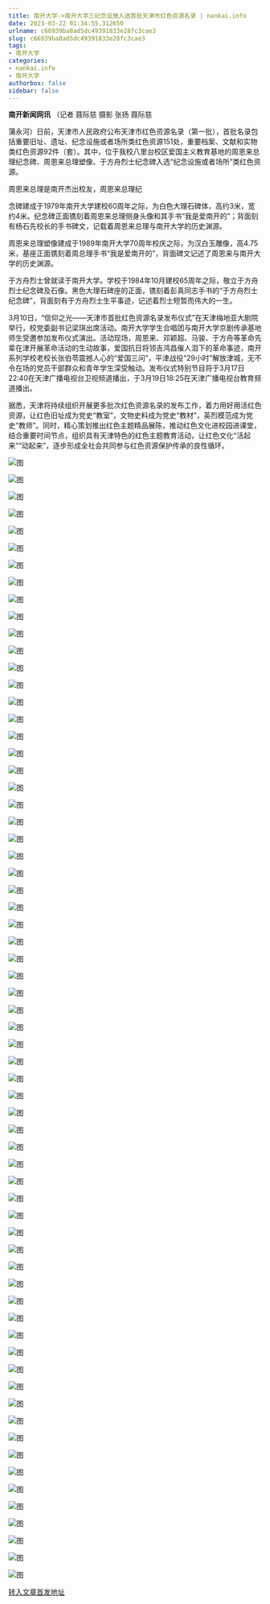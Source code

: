 ```yaml
---
title: 南开大学->南开大学三纪念设施入选首批天津市红色资源名录 | nankai.info
date: 2023-03-22 01:34:55.312650
urlname: c66939ba8ad5dc49391833e28fc3cae3
slug: c66939ba8ad5dc49391833e28fc3cae3
tags: 
- 南开大学
categories:
- nankai.info
- 南开大学
authorbox: false
sidebar: false
---
```

**南开新闻网讯** （记者 聂际慈 摄影 张扬 聂际慈

蒲永河）日前，天津市人民政府公布天津市红色资源名录（第一批），首批名录包括重要旧址、遗址、纪念设施或者场所类红色资源151处，重要档案、文献和实物类红色资源92件（套）。其中，位于我校八里台校区爱国主义教育基地的周恩来总理纪念碑、周恩来总理塑像、于方舟烈士纪念碑入选“纪念设施或者场所”类红色资源。

周恩来总理是南开杰出校友，周恩来总理纪
<!--more-->
念碑建成于1979年南开大学建校60周年之际，为白色大理石碑体，高约3米，宽约4米。纪念碑正面镌刻着周恩来总理侧身头像和其手书“我是爱南开的”；背面刻有杨石先校长的手书碑文，记载着周恩来总理与南开大学的历史渊源。

周恩来总理塑像建成于1989年南开大学70周年校庆之际，为汉白玉雕像，高4.75米，基座正面镌刻着周总理手书“我是爱南开的”，背面碑文记述了周恩来与南开大学的历史渊源。

于方舟烈士曾就读于南开大学。学校于1984年10月建校65周年之际，敬立于方舟烈士纪念碑及石像。黑色大理石碑座的正面，镌刻着彭真同志手书的“于方舟烈士纪念碑”，背面刻有于方舟烈士生平事迹，记述着烈士短暂而伟大的一生。

3月10日，“信仰之光——天津市首批红色资源名录发布仪式”在天津梅地亚大剧院举行，校党委副书记梁琪出席活动。南开大学学生合唱团与南开大学京剧传承基地师生受邀参加发布仪式演出。活动现场，周恩来、邓颖超、马骏、于方舟等革命先辈在津开展革命活动的生动故事，爱国抗日将领吉鸿昌催人泪下的革命事迹，南开系列学校老校长张伯苓震撼人心的“爱国三问”，平津战役“29小时”解放津城，无不令在场的党员干部群众和青年学生深受触动。发布仪式特别节目将于3月17日22:40在天津广播电视台卫视频道播出，于3月19日18:25在天津广播电视台教育频道播出。

据悉，天津将持续组织开展更多批次红色资源名录的发布工作，着力用好用活红色资源，让红色旧址成为党史“教室”，文物史料成为党史“教材”，英烈模范成为党史“教师”。同时，精心策划推出红色主题精品展陈，推动红色文化进校园进课堂，结合重要时间节点，组织具有天津特色的红色主题教育活动，让红色文化“活起来”“动起来”，逐步形成全社会共同参与红色资源保护传承的良性循环。

![图](http://news.nankai.edu.cn/ywsd/system/2023/03/16/g)

![图](http://news.nankai.edu.cn/ywsd/system/2023/03/16/p)

![图](http://news.nankai.edu.cn/ywsd/system/2023/03/16/j)

![图](http://news.nankai.edu.cn/ywsd/system/2023/03/16/)

![图](http://news.nankai.edu.cn/ywsd/system/2023/03/16/b)

![图](http://news.nankai.edu.cn/ywsd/system/2023/03/16/f)

![图](http://news.nankai.edu.cn/ywsd/system/2023/03/16/8)

![图](http://news.nankai.edu.cn/ywsd/system/2023/03/16/6)

![图](http://news.nankai.edu.cn/ywsd/system/2023/03/16/8)

![图](http://news.nankai.edu.cn/ywsd/system/2023/03/16/2)

![图](http://news.nankai.edu.cn/ywsd/system/2023/03/16/8)

![图](http://news.nankai.edu.cn/ywsd/system/2023/03/16/4)

![图](http://news.nankai.edu.cn/ywsd/system/2023/03/16/_)

![图](http://news.nankai.edu.cn/ywsd/system/2023/03/16/7)

![图](http://news.nankai.edu.cn/ywsd/system/2023/03/16/9)

![图](http://news.nankai.edu.cn/ywsd/system/2023/03/16/4)

![图](http://news.nankai.edu.cn/ywsd/system/2023/03/16/0)

![图](http://news.nankai.edu.cn/ywsd/system/2023/03/16/5)

![图](http://news.nankai.edu.cn/ywsd/system/2023/03/16/0)

![图](http://news.nankai.edu.cn/ywsd/system/2023/03/16/0)

![图](http://news.nankai.edu.cn/ywsd/system/2023/03/16/0)

![图](http://news.nankai.edu.cn/ywsd/system/2023/03/16/3)

![图](http://news.nankai.edu.cn/ywsd/system/2023/03/16/0)

![图](http://news.nankai.edu.cn/ywsd/system/2023/03/16/0)

![图](http://news.nankai.edu.cn/)

![图](http://news.nankai.edu.cn/ywsd/system/2023/03/16/4)

![图](http://news.nankai.edu.cn/ywsd/system/2023/03/16/0)

![图](http://news.nankai.edu.cn/ywsd/system/2023/03/16/5)

![图](http://news.nankai.edu.cn/)

![图](http://news.nankai.edu.cn/ywsd/system/2023/03/16/0)

![图](http://news.nankai.edu.cn/ywsd/system/2023/03/16/0)

![图](http://news.nankai.edu.cn/ywsd/system/2023/03/16/0)

![图](http://news.nankai.edu.cn/)

![图](http://news.nankai.edu.cn/ywsd/system/2023/03/16/3)

![图](http://news.nankai.edu.cn/ywsd/system/2023/03/16/0)

![图](http://news.nankai.edu.cn/ywsd/system/2023/03/16/0)

![图](http://news.nankai.edu.cn/)

![图](http://news.nankai.edu.cn/ywsd/system/2023/03/16/c)

![图](http://news.nankai.edu.cn/ywsd/system/2023/03/16/i)

![图](http://news.nankai.edu.cn/ywsd/system/2023/03/16/p)

![图](http://news.nankai.edu.cn/)

![图](http://news.nankai.edu.cn/ywsd/system/2023/03/16/n)

![图](http://news.nankai.edu.cn/ywsd/system/2023/03/16/c)

![图](http://news.nankai.edu.cn/ywsd/system/2023/03/16/)

![图](http://news.nankai.edu.cn/ywsd/system/2023/03/16/u)

![图](http://news.nankai.edu.cn/ywsd/system/2023/03/16/d)

![图](http://news.nankai.edu.cn/ywsd/system/2023/03/16/e)

![图](http://news.nankai.edu.cn/ywsd/system/2023/03/16/)

![图](http://news.nankai.edu.cn/ywsd/system/2023/03/16/i)

![图](http://news.nankai.edu.cn/ywsd/system/2023/03/16/a)

![图](http://news.nankai.edu.cn/ywsd/system/2023/03/16/k)

![图](http://news.nankai.edu.cn/ywsd/system/2023/03/16/n)

![图](http://news.nankai.edu.cn/ywsd/system/2023/03/16/a)

![图](http://news.nankai.edu.cn/ywsd/system/2023/03/16/n)

![图](http://news.nankai.edu.cn/ywsd/system/2023/03/16/)

![图](http://news.nankai.edu.cn/ywsd/system/2023/03/16/s)

![图](http://news.nankai.edu.cn/ywsd/system/2023/03/16/w)

![图](http://news.nankai.edu.cn/ywsd/system/2023/03/16/e)

![图](http://news.nankai.edu.cn/ywsd/system/2023/03/16/n)

![图](http://news.nankai.edu.cn/)

![图](http://news.nankai.edu.cn/)

![图](http://news.nankai.edu.cn/ywsd/system/2023/03/16/:)

![图](http://news.nankai.edu.cn/ywsd/system/2023/03/16/p)

![图](http://news.nankai.edu.cn/ywsd/system/2023/03/16/t)

![图](http://news.nankai.edu.cn/ywsd/system/2023/03/16/t)

![图](http://news.nankai.edu.cn/ywsd/system/2023/03/16/h)

[转入文章首发地址](http://news.nankai.edu.cn/ywsd/system/2023/03/16/030054866.shtml)